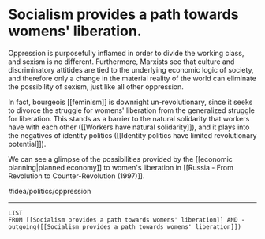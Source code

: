 # Socialism provides a path towards womens' liberation.
Oppression is purposefully inflamed in order to divide the working class, and sexism is no different. Furthermore, Marxists see that culture and discriminatory attitides are tied to the underlying economic logic of society, and therefore only a change in the material reality of the world can eliminate the possibility of sexism, just like all other oppression. 

In fact, bourgeois [[feminism]] is downright un-revolutionary, since it seeks to divorce the struggle for womens' liberation from the generalized struggle for liberation. This stands as a barrier to the natural solidarity that workers have with each other ([[Workers have natural solidarity]]), and it plays into the negatives of identity politics ([[Identity politics have limited revolutionary potential]]). 

We can see a glimpse of the possibilities provided by the [[economic planning|planned economy]] to women's liberation in [[Russia - From Revolution to Counter-Revolution (1997)]]. 

#idea/politics/oppression 

---
```dataview
LIST
FROM [[Socialism provides a path towards womens' liberation]] AND -outgoing([[Socialism provides a path towards womens' liberation]])
```